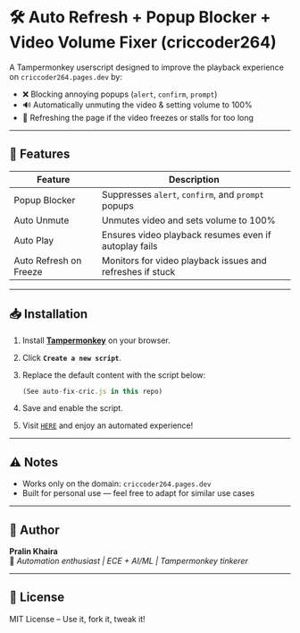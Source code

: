 # 🛠️ Auto Refresh + Popup Blocker + Video Volume Fixer (criccoder264)

A Tampermonkey userscript designed to improve the playback experience on `criccoder264.pages.dev` by:

- ❌ Blocking annoying popups (`alert`, `confirm`, `prompt`)
- 🔊 Automatically unmuting the video & setting volume to 100%
- 🔁 Refreshing the page if the video freezes or stalls for too long

---

## 📌 Features

| Feature                  | Description                                                |
|--------------------------|------------------------------------------------------------|
| Popup Blocker           | Suppresses `alert`, `confirm`, and `prompt` popups         |
| Auto Unmute             | Unmutes video and sets volume to 100%                      |
| Auto Play               | Ensures video playback resumes even if autoplay fails      |
| Auto Refresh on Freeze  | Monitors for video playback issues and refreshes if stuck  |

---

## 📥 Installation

1. Install **[Tampermonkey](https://www.tampermonkey.net/)** on your browser.
2. Click **`Create a new script`**.
3. Replace the default content with the script below:
   ```js
   (See auto-fix-cric.js in this repo)
   ```

4. Save and enable the script.
5. Visit [`HERE`](https://criccoder264.pages.dev/Willow3) and enjoy an automated experience!

---

## ⚠️ Notes

- Works only on the domain: `criccoder264.pages.dev`
- Built for personal use — feel free to adapt for similar use cases

---

## 🤖 Author

**Pralin Khaira**  
📌 _Automation enthusiast | ECE + AI/ML | Tampermonkey tinkerer_

---

## 🧠 License

MIT License – Use it, fork it, tweak it!
